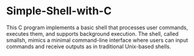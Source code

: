 # Simple-Shell-with-C
This C program implements a basic shell that processes user commands, executes them, and supports background execution. The shell, called smallsh, mimics a minimal command-line interface where users can input commands and receive outputs as in traditional Unix-based shells.
